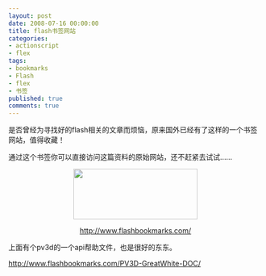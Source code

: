 ```yaml
---
layout: post
date: 2008-07-16 00:00:00
title: flash书签网站
categories:
- actionscript
- flex
tags:
- bookmarks
- Flash
- flex
- 书签
published: true
comments: true
---
```

<p>是否曾经为寻找好的flash相关的文章而烦恼，原来国外已经有了这样的一个书签网站，值得收藏！</p>

<p>通过这个书签你可以直接访问这篇资料的原始网站，还不赶紧去试试……
<p style="text-align: center;"><a href="{{site.url}}/media/2008/07/lirwurb8bm5fin_61.jpg"><img class="alignnone size-medium wp-image-178" title="lirwurb8bm5fin_61" src="{{site.url}}/media/2008/07/lirwurb8bm5fin_61.jpg" alt="" width="246" height="100" /></a></p>
<p style="text-align: center;"><a href="http://www.flashbookmarks.com/" target="_blank">http://www.flashbookmarks.com/</a></p>
上面有个pv3d的一个api帮助文件，也是很好的东东。</p>

<p><a href="http://www.flashbookmarks.com/PV3D-GreatWhite-DOC/" target="_blank">http://www.flashbookmarks.com/PV3D-GreatWhite-DOC/</a></p>
